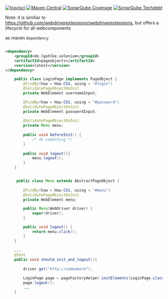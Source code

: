 [![travisci](https://travis-ci.org/lkwg82/de.lgohlke.selenium-pageobjects.svg)](https://travis-ci.org/lkwg82/de.lgohlke.selenium-pageobjects)
[![Maven Central](https://maven-badges.herokuapp.com/maven-central/de.lgohlke.selenium/pageobjects/badge.svg)](https://search.maven.org/#search%7Cga%7C1%7Cg%3Ade.lgohlke.selenium)
[![SonarQube Coverage](https://img.shields.io/sonar/http/sonarqube.com/de.lgohlke.selenium:pageobjects/coverage.svg?maxAge=2592000)]()
[![SonarQube Techdebt](https://img.shields.io/sonar/http/sonarqube.com/de.lgohlke.selenium:pageobjects/tech_debt.svg?maxAge=2592000)]()

Note: it is similiar to https://github.com/webdriverextensions/webdriverextensions, but offers a lifecycle for all webcomponents

as maven `dependency`

```xml

<dependency>
    <groupId>de.lgohlke.selenium</groupId>
    <artifactId>pageobjects</artifactId>
    <version>latest</version>
</dependency>

```

```java
    public class LoginPage implements PageObject {
        @FindBy(how = How.CSS, using = "#login")
        @ValidatePageObjectOnInit
        private WebElement usernameInput;

        @FindBy(how = How.CSS, using = "#password")
        @ValidatePageObjectOnInit
        private WebElement passwordInput;
        
        @ValidatePageObjectOnInit            
        private Menu menu;
    
        public void beforeInit() {
            /* do something */
        }
        
        public void logout(){
            menu.logout(); 
        }
    }


     public class Menu extends AbstractPageObject {
    
        @FindBy(how = How.CSS, using = "#menu")
        @ValidatePageObjectOnInit
        private WebElement menu;

        public Menu(WebDriver driver) {
            super(driver);
        }

        public void logout() {
            return menu.click();
        }
    }
    
    ...
    @Test
    public void should_init_and_logout(){
          
        driver.get("http://somewhere");

        LoginPage page = pageFactoryHelper.initElements(LoginPage.class);
        page.logout();
        ...
    }
    
```
